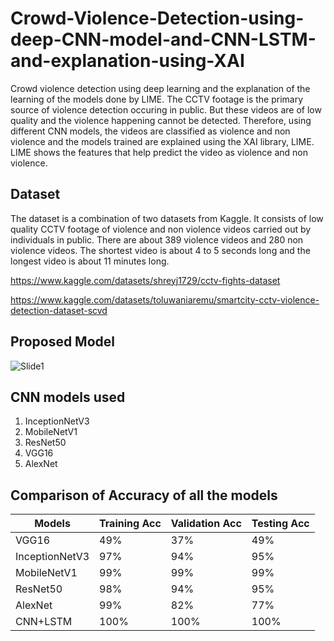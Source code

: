# Crowd-Violence-Detection-using-deep-CNN-model-and-CNN-LSTM-and-explanation-using-XAI

Crowd violence detection using deep learning and the explanation of the learning of the models done by LIME. The CCTV footage is the primary source of violence detection occuring in public. But these videos are of low quality and the violence happening cannot be detected. Therefore, using different CNN models, the videos are classified as violence and non violence and the models trained are explained using the XAI library, LIME. LIME shows the features that help predict the video as violence and non violence.


## Dataset
The dataset is a combination of two datasets from Kaggle. It consists of low quality CCTV footage of violence and non violence videos carried out by individuals in public. There are about 389 violence videos and 280 non violence videos. The shortest video is about 4 to 5 seconds long and the longest video is about 11 minutes long.

https://www.kaggle.com/datasets/shreyj1729/cctv-fights-dataset


https://www.kaggle.com/datasets/toluwaniaremu/smartcity-cctv-violence-detection-dataset-scvd



## Proposed Model

![Slide1](https://user-images.githubusercontent.com/56185553/201461128-0db91ea0-53c9-43b1-9bb4-d356efd7c2aa.JPG)


## CNN models used
1. InceptionNetV3
2. MobileNetV1
3. ResNet50
4. VGG16
5. AlexNet

## Comparison of Accuracy of all the models

| Models   | Training Acc   | Validation Acc   | Testing Acc   |
|----------|----------------|------------------|---------------|
| VGG16    | 49%            | 37%              | 49%           |
| InceptionNetV3    | 97%            | 94%              | 95%           |
| MobileNetV1    | 99%            | 99%              | 99%           |
| ResNet50    | 98%            | 94%              | 95%           |
| AlexNet    | 99%            | 82%              | 77%           |
| CNN+LSTM    | 100%            | 100%              | 100%           |
